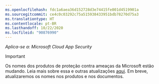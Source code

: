```yaml
---
ms.openlocfilehash: fdc1a6aea36d152728d3e74415fe001d4519901a
ms.sourcegitcommit: ce4c0c03292c75a515938433951bdb78270d75a3
ms.translationtype: HT
ms.contentlocale: pt-BR
ms.lasthandoff: 10/22/2020
ms.locfileid: "90876990"
---
```

*Aplica-se a: Microsoft Cloud App Security*

> [!IMPORTANT]
>
> Os nomes dos produtos de proteção contra ameaças da Microsoft estão mudando. Leia mais sobre essa e outras atualizações [aqui](https://www.microsoft.com/security/blog/?p=91813). Em breve, atualizaremos os nomes nos produtos e nos documentos.